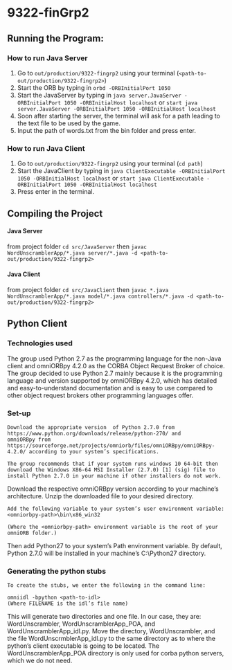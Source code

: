 # 9322-finGrp2

## Running the Program:
### How to run Java Server
1. Go to `out/production/9322-fingrp2` using your terminal (`<path-to-out/production/9322-fingrp2>`)
2. Start the ORB by typing in `orbd -ORBInitialPort 1050`
3. Start the JavaServer by typing in `java server.JavaServer -ORBInitialPort 1050 -ORBInitialHost localhost` or  `start java server.JavaServer -ORBInitialPort 1050 -ORBInitialHost localhost`
4. Soon after starting the server, the terminal will ask for a path leading to the text file to be used by the game.
5. Input the path of words.txt from the bin folder and press enter.


### How to run Java Client
1. Go to `out/production/9322-fingrp2` using your terminal (`cd path`)
2. Start the JavaClient by typing in `java ClientExecutable -ORBInitialPort 1050 -ORBInitialHost localhost` or `start java ClientExecutable -ORBInitialPort 1050 -ORBInitialHost localhost`
3. Press enter in the terminal.

## Compiling the Project
#### Java Server
from project folder `cd src/JavaServer` then `javac WordUnscramblerApp/*.java server/*.java -d <path-to-out/production/9322-fingrp2>`

#### Java Client

from project folder `cd src/JavaClient` then `javac *.java WordUnscramblerApp/*.java model/*.java controllers/*.java -d <path-to-out/production/9322-fingrp2>`

## Python Client

### Technologies used

The group used Python 2.7 as the programming language for the non-Java client and omniORBpy 4.2.0 as the CORBA Object Request Broker of choice. The group decided to use Python 2.7 mainly because it is the programming language and version supported by omniORBpy 4.2.0, which has detailed and easy-to-understand documentation and is easy to use compared to other object request brokers other programming languages offer.

### Set-up

    Download the appropriate version  of Python 2.7.0 from https://www.python.org/downloads/release/python-270/ and 
    omniORBpy from https://sourceforge.net/projects/omniorb/files/omniORBpy/omniORBpy-4.2.0/ according to your system’s specifications.

    The group recommends that if your system runs windows 10 64-bit then download the Windows X86-64 MSI Installer (2.7.0) [1] (sig) file to install Python 2.7.0 in your machine if other installers do not work.

Download the respective omniORBpy version according to your machine’s architecture. Unzip the downloaded file to your desired directory.

    Add the following variable to your system’s user environment variable:
    <omniorbpy-path>\bin\x86_win32

    (Where the <omniorbpy-path> environment variable is the root of your omniORB folder.)

Then add Python27 to your system’s Path environment variable. By default, Python 2.7.0 will be installed in your machine’s C:\Python27 directory.

### Generating the python stubs 

    To create the stubs, we enter the following in the command line: 

    omniidl -bpython <path-to-idl>
    (Where FILENAME is the idl’s file name)

This will generate two directories and one file. In our case, they are: WordUnscrambler, WordUnscramblerApp_POA, and WordUnscramblerApp_idl.py. Move the directory, WordUnscrambler, and the file WordUnscrmblerApp_idl.py to the same directory as to where the python’s client executable is going to be located. The WordUnscramblerApp_POA directory is only used for corba python servers, which we do not need.
